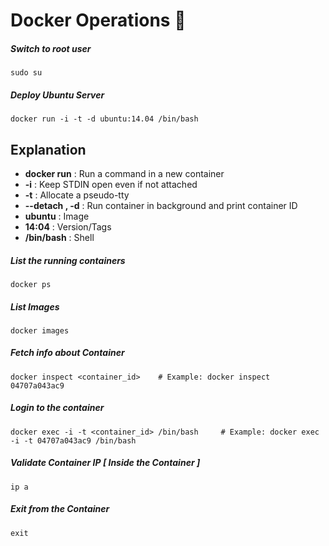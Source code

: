 # Docker Operations 🐬


##### Switch to root user


```
sudo su
```


##### Deploy Ubuntu Server 

```
docker run -i -t -d ubuntu:14.04 /bin/bash
```

## Explanation

- **docker run** : Run a command in a new container
- **-i** : Keep STDIN open even if not attached
- **-t** : Allocate a pseudo-tty
- **--detach , -d**	:	Run container in background and print container ID
- **ubuntu** : Image
- **14:04** : Version/Tags
- **/bin/bash** : Shell


##### List the running containers

```
docker ps 
```


##### List Images

```
docker images
```

##### Fetch info about Container

```
docker inspect <container_id>    # Example: docker inspect 04707a043ac9
```

##### Login to the container

```
docker exec -i -t <container_id> /bin/bash     # Example: docker exec -i -t 04707a043ac9 /bin/bash
```

##### Validate Container IP [ Inside the Container ]

```
ip a
```

##### Exit from the Container
```
exit
```
